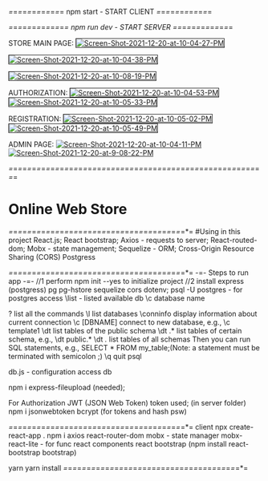 *=*=*=*=*=*=*=*=*=*=*=*=
npm start - START CLIENT
*=*=*=*=*=*=*=*=*=*=*=*=

*=*=*=*=*=*=*=*=*=*=*=*=*=
npm run dev - START SERVER
*=*=*=*=*=*=*=*=*=*=*=*=*=



STORE MAIN PAGE:
<a href="https://ibb.co/KKZK4L7"><img src="https://i.ibb.co/bbhbw2L/Screen-Shot-2021-12-20-at-10-04-27-PM.png" alt="Screen-Shot-2021-12-20-at-10-04-27-PM" border="1" ></a>

<a href="https://ibb.co/RCZQX20"><img src="https://i.ibb.co/VvrMFVS/Screen-Shot-2021-12-20-at-10-04-38-PM.png" alt="Screen-Shot-2021-12-20-at-10-04-38-PM" border="1"></a>


<a href="https://ibb.co/gykz65Z"><img src="https://i.ibb.co/JnD5Cfj/Screen-Shot-2021-12-20-at-10-08-19-PM.png" alt="Screen-Shot-2021-12-20-at-10-08-19-PM" border="1"></a>


AUTHORIZATION:
<a href="https://ibb.co/C67Nd0b"><img src="https://i.ibb.co/5k8tDcr/Screen-Shot-2021-12-20-at-10-04-53-PM.png" alt="Screen-Shot-2021-12-20-at-10-04-53-PM" border="1"></a>
<a href="https://ibb.co/gSMqvcm"><img src="https://i.ibb.co/dP0CbHj/Screen-Shot-2021-12-20-at-10-05-33-PM.png" alt="Screen-Shot-2021-12-20-at-10-05-33-PM" border="1"></a>

REGISTRATION:
<a href="https://ibb.co/CbXXb0x"><img src="https://i.ibb.co/0CWWCJP/Screen-Shot-2021-12-20-at-10-05-02-PM.png" alt="Screen-Shot-2021-12-20-at-10-05-02-PM" border="1"></a>
<a href="https://ibb.co/SfqJQJy"><img src="https://i.ibb.co/9ZRGwGg/Screen-Shot-2021-12-20-at-10-05-49-PM.png" alt="Screen-Shot-2021-12-20-at-10-05-49-PM" border="1"></a>

ADMIN PAGE:
<a href="https://ibb.co/rs6pYkK"><img src="https://i.ibb.co/M6V1rny/Screen-Shot-2021-12-20-at-10-04-11-PM.png" alt="Screen-Shot-2021-12-20-at-10-04-11-PM" border="0"></a>
<a href="https://ibb.co/6BqmpCQ"><img src="https://i.ibb.co/M6Jsj0d/Screen-Shot-2021-12-20-at-9-08-22-PM.png" alt="Screen-Shot-2021-12-20-at-9-08-22-PM" border="0"></a>

*=*=*=*=*=*=*=*=*=*=*=*=*=*=*=*=*=*=*=*=*=*=*=*=*=*=*=*=*=*=*=*=*=*=*=*=*=*=*=*=*=*=*=*=*=*=*=*=*=*=*=*=*=*=*=*=
# Online Web Store
*=*=*=*=*=*=*=*=*=*=*=*=*=*=*=*=*=*=*=*=*=*=*=*=*=*=*=*=*=*=*=*=*=*=*=*=*=*=*=
#Using in this project
React.js;
React bootstrap;
Axios - requests to server;
React-routed-dom;
Mobx - state management;
Sequelize - ORM;
Cross-Origin Resource Sharing (CORS)
Postgress

*=*=*=*=*=*=*=*=*=*=*=*=*=*=*=*=*=*=*=*=*=*=*=*=*=*=*=*=*=*=*=*=*=*=*=*=*=*=*=
-=- Steps to run app -=-
//1 perform npm init --yes to initialize project
//2 install express (postgress) pg pg-hstore sequelize cors dotenv;
 psql -U postgres - for postgres access
 \list - listed available db
 \c database name

 \? list all the commands
 \l list databases
 \conninfo display information about current connection
 \c [DBNAME] connect to new database, e.g., \c template1
 \dt list tables of the public schema
 \dt <schema-name>.* list tables of certain schema, e.g., \dt public.*
 \dt *.* list tables of all schemas
 Then you can run SQL statements, e.g., SELECT * FROM my_table;(Note: a statement must be terminated with semicolon ;)
 \q quit psql




 db.js - configuration access db

 npm i express-fileupload (needed);

For Authorization JWT (JSON Web Token) token used;
(in server folder) npm i jsonwebtoken bcrypt (for tokens and hash psw)

*=*=*=*=*=*=*=*=*=*=*=*=*=*=*=*=*=*=*=*=*=*=*=*=*=*=*=*=*=*=*=*=*=*=*=*=*=*=*=
client
npx create-react-app .
npm i axios
react-router-dom
mobx - state manager
mobx-react-lite - for func react components
react bootstrap (npm install react-bootstrap bootstrap)

yarn
yarn install
*=*=*=*=*=*=*=*=*=*=*=*=*=*=*=*=*=*=*=*=*=*=*=*=*=*=*=*=*=*=*=*=*=*=*=*=*=*=*=
